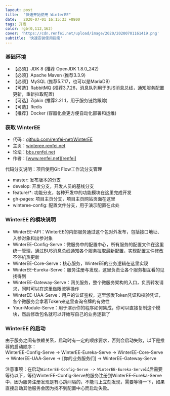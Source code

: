 ```yaml
---
layout: post
title:  "快速开始使用 WinterEE"
date:   2020-07-01 16:15:33 +0800
tags: 开发
color: rgb(0,112,162)
cover: 'https://cdn.renfei.net/upload/image/2020/20200701161419.png'
subtitle: '快速安装使用指南'
---
```

### 基础环境  
- 【必须】JDK 8 (推荐 OpenJDK 1.8.0_242)
- 【必须】Apache Maven (推荐3.3.9)
- 【必须】MySQL (推荐5.7.17，也可以是MariaDB)
- 【可选】RabbitMQ (推荐3.7.26，消息队列用于BUS消息总线，通知服务配置更新，重新拉取配置)
- 【可选】Zipkin (推荐2.21.1，用于服务链路跟踪)
- 【可选】Redis
- 【推荐】Docker (容器化会更方便自动化部署和运维)

### 获取 WinterEE   
- 代码：[github.com/renfei-net/WinterEE][github]
- 主页：[winteree.renfei.net][home]
- 论坛：[bbs.renfei.net][bbs]
- 作者：[www.renfei.net][renfei]

代码分支说明：项目使用Git Flow工作流分支管理

- master: 发布版本的分支
- develop: 开发分支，开发人员的基线分支
- feature/*: 功能分支，各种开发中的功能模块在这里完成开发
- gh-pages: 项目主页分支，项目主页网站页面在这里
- winteree-config: 配置文件分支，用于演示配置在此处

### WinterEE 的模块说明  
- WinterEE-API：WinterEE的内部服务通过这个包对外发布，包括接口地址、入参对象和出参对象
- WinterEE-Config-Serve：微服务中的配置中心，所有服务的配置文件在这里统一管理，通过BUS消息总线通知各个服务拉取最新配置，实现配置文件修改不停机热更新
- WinterEE-Core-Serve：核心服务，WinterEE的业务逻辑在这里实现
- WinterEE-Eureka-Serve：服务注册与发现，这里负责让各个服务相互看的见找得到
- WinterEE-Gateway-Serve：网关服务，整个微服务架构的入口，负责转发请求，同时可以在这里做限流等操作
- WinterEE-UAA-Serve：用户的认证鉴权，这里颁发Token凭证和校验凭证，各个微服务会拿着Token来这里查询令牌的有效性
- Your-Module-Serve：用于演示你的程序如何集成，你可以直接复制这个模块，然后修改包名就可以开始写自己的业务逻辑了

### WinterEE 的启动
由于服务之间有依赖关系，启动时有一定的顺序要求，否则会启动失败，以下是推荐的启动顺序：  
WinterEE-Config-Serve -> WinterEE-Eureka-Serve -> WinterEE-Core-Serve -> WinterEE-UAA-Serve -> [你的业务服务们] -> WinterEE-Gateway-Serve

注意事项：在启动`WinterEE-Config-Serve -> WinterEE-Eureka-Serve`以后需要等待以下，等待WinterEE-Config-Serve的服务注册到WinterEE-Eureka-Serve中，因为服务注册发现是有心跳间隔的，不能马上立刻发现，需要等待一下，如果直接启动其他服务会因为找不到配置中心而启动失败。

[github]: https://github.com/renfei-net/WinterEE
[home]:   https://winteree.renfei.net
[bbs]:    https://bbs.renfei.net
[renfei]: https://www.renfei.net